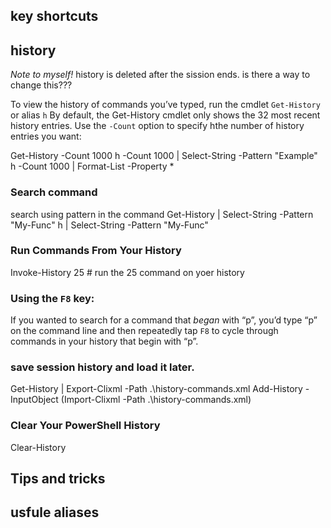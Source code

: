 ## key shortcuts
## history 
*Note to myself!*  history is deleted after the sission ends. is there a way to change this???

To view the history of commands you’ve typed, run the  cmdlet  ```Get-History``` or alias ```h```
By default, the Get-History cmdlet only shows the 32 most recent history entries. 
Use the  ```-Count``` option to specify hthe number of history entries you want:

Get-History -Count 1000
h -Count 1000 | Select-String -Pattern "Example"
h -Count 1000 | Format-List -Property *

### Search command 
search using pattern in the command
Get-History |  Select-String -Pattern "My-Func"
h |  Select-String -Pattern "My-Func"

### Run Commands From Your History
Invoke-History 25 # run the 25 command on yoer history

### Using the ```F8``` key: 
If you wanted to search for a command that _began_ with “p”, 
you’d type “p” on the command line and then repeatedly tap ```F8``` to cycle through commands in your history that begin with “p”.


### save session history and load it later.
Get-History | Export-Clixml -Path .\history-commands.xml 
Add-History -InputObject (Import-Clixml -Path .\history-commands.xml)
### Clear Your PowerShell History
Clear-History


## Tips and tricks
## usfule aliases



